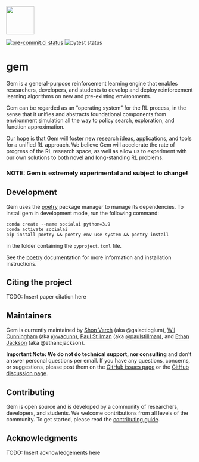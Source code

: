 <img style="width: 75px" src="https://github.com/social-ai-uoft/gem/blob/main/media/gem-pendant.png" />

[![pre-commit.ci status](https://results.pre-commit.ci/badge/github/social-ai-uoft/gem/main.svg)](https://results.pre-commit.ci/latest/github/social-ai-uoft/gem/main) ![pytest status](https://github.com/social-ai-uoft/gem/workflows/PyTest/badge.svg)

# gem

Gem is a general-purpose reinforcement learning engine that enables researchers, developers, and students to develop
and deploy reinforcement learning algorithms on new and pre-existing environments.

Gem can be regarded as an “operating system” for the RL process, in the sense that it unifies and abstracts foundational components from environment simulation all the way to policy search, exploration, and function approximation.

Our hope is that Gem will foster new research ideas, applications, and tools for a unified RL approach. We believe Gem will accelerate the rate of progress of the RL research space, as well as allow us to experiment with our own solutions to both novel and long-standing RL problems.

### NOTE: Gem is extremely experimental and subject to change!

## Development
Gem uses the [poetry](https://python-poetry.org/) package manager to manage its dependencies. To install gem in development mode, run the following command:
```
conda create --name socialai python=3.9
conda activate socialai
pip install poetry && poetry env use system && poetry install
```
in the folder containing the ``pyproject.toml`` file.

See the [poetry](https://python-poetry.org/) documentation for more information and
installation instructions.

## Citing the project

TODO: Insert paper citation here

## Maintainers

Gem is currently maintained by [Shon Verch](https://github.com/galacticglum) (aka @galacticglum), [Wil Cunningham](https://www.psych.utoronto.ca/people/directories/all-faculty/william-cunningham) (aka [@wacunn](https://github.com/wacunn)), [Paul Stillman](https://www.paulstillman.com/) (aka [@paulstillman](https://github.com/paulstillman)), and [Ethan Jackson](https://github.com/ethancjackson) (aka @ethancjackson).

**Important Note: We do not do technical support, nor consulting** and don't answer personal questions per email. If you have any questions, concerns, or suggestions, please post them on the [GitHub issues page](https://github.com/social-ai-uoft/gem/issues) or the [GitHub discussion page](https://github.com/social-ai-uoft/gem/discussions).

## Contributing

Gem is open source and is developed by a community of researchers, developers, and students. We welcome contributions from all levels of the community. To get started, please read the [contributing guide](CONTRIBUTING.md).

## Acknowledgments

TODO: Insert acknowledgements here
